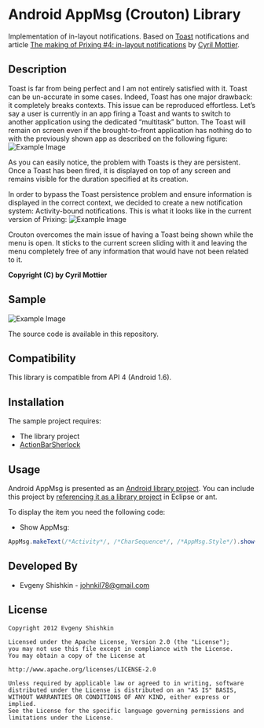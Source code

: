Android AppMsg (Crouton) Library
==============================

Implementation of in-layout notifications. Based on [Toast](http://developer.android.com/reference/android/widget/Toast.html) notifications and article [The making of Prixing #4: in-layout notifications](http://android.cyrilmottier.com/?p=773) by [Cyril Mottier](http://www.cyrilmottier.com/).


Description
-----------

Toast is far from being perfect and I am not entirely satisfied with it. 
Toast can be un-accurate in some cases. Indeed, Toast has one major drawback: it completely breaks contexts. 
This issue can be reproduced effortless. Let’s say a user is currently in an app firing a Toast and wants to switch to another application using the dedicated “multitask” button. 
The Toast will remain on screen even if the brought-to-front application has nothing do to with the previously shown app as described on the following figure:
![Example Image][1]

As you can easily notice, the problem with Toasts is they are persistent. 
Once a Toast has been fired, it is displayed on top of any screen and remains visible for the duration specified at its creation.

In order to bypass the Toast persistence problem and ensure information is displayed in the correct context, we decided to create a new notification system: 
Activity-bound notifications. This is what it looks like in the current version of Prixing:
![Example Image][2]

Crouton overcomes the main issue of having a Toast being shown while the menu is open. 
It sticks to the current screen sliding with it and leaving the menu completely free of any information that would have not been related to it.

<b>Copyright (C) by Cyril Mottier</b>

Sample
------

![Example Image][3]

The source code is available in this repository.

Compatibility
-------------

This library is compatible from API 4 (Android 1.6).

Installation
------------

The sample project requires:

* The library project
* [ActionBarSherlock](https://github.com/JakeWharton/ActionBarSherlock)

Usage
-----

Android AppMsg is presented as an [Android library project](http://developer.android.com/guide/developing/projects/projects-eclipse.html).
You can include this project by [referencing it as a library project](http://developer.android.com/guide/developing/projects/projects-eclipse.html#ReferencingLibraryProject) in Eclipse or ant.

To display the item you need the following code:

* Show AppMsg:

``` java
AppMsg.makeText(/*Activity*/, /*CharSequence*/, /*AppMsg.Style*/).show();
```

Developed By
------------
* Evgeny Shishkin - <johnkil78@gmail.com>

License
-------

    Copyright 2012 Evgeny Shishkin
    
    Licensed under the Apache License, Version 2.0 (the "License");
    you may not use this file except in compliance with the License.
    You may obtain a copy of the License at
    
    http://www.apache.org/licenses/LICENSE-2.0
    
    Unless required by applicable law or agreed to in writing, software
    distributed under the License is distributed on an "AS IS" BASIS,
    WITHOUT WARRANTIES OR CONDITIONS OF ANY KIND, either express or implied.
    See the License for the specific language governing permissions and
    limitations under the License.

[1]: http://android.cyrilmottier.com/medias/making_of_prixing/4/toast_user_flow_fail.png
[2]: http://android.cyrilmottier.com/medias/making_of_prixing/4/in_layout_notification_large.png
[3]: http://i46.tinypic.com/21kywit.png
